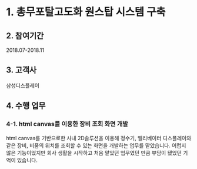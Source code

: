 # 1. 총무포탈고도화 원스탑 시스템 구축

## 2. 참여기간
2018.07-2018.11

## 3. 고객사
삼성디스플레이

## 4. 수행 업무
### 4-1. html canvas를 이용한 장비 조회 화면 개발
html canvas를 기반으로한 사내 2D솔루션을 이용해 정수기, 엘리베이터 디스플레이와 같은 장비, 비품의 위치를 조회할 수 있는 화면을 개발하는 업무를 맡았습니다.
어렵지 않은 기능이었지만 회사 생활을 시작하고 처음 맡았던 업무였던 만큼 부담이 됐었던 기억이 있습니다.

